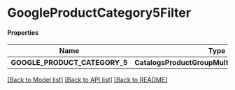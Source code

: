 # GoogleProductCategory5Filter

#### Properties
Name | Type | Description | Notes
------------ | ------------- | ------------- | -------------
**GOOGLE_PRODUCT_CATEGORY_5** | **CatalogsProductGroupMultipleStringListCriteria** |  | 

[[Back to Model list]](../README.md#documentation-for-models) [[Back to API list]](../README.md#documentation-for-api-endpoints) [[Back to README]](../README.md)

